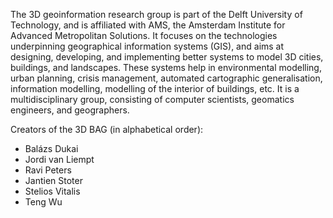 The 3D geoinformation research group is part of the Delft University of Technology, and is affiliated with AMS, the Amsterdam Institute for Advanced Metropolitan Solutions. It focuses on the technologies underpinning geographical information systems (GIS), and aims at designing, developing, and implementing better systems to model 3D cities, buildings, and landscapes. These systems help in environmental modelling, urban planning, crisis management, automated cartographic generalisation, information modelling, modelling of the interior of buildings, etc. It is a multidisciplinary group, consisting of computer scientists, geomatics engineers, and geographers.

Creators of the 3D BAG (in alphabetical order):

+ Balázs Dukai
+ Jordi van Liempt
+ Ravi Peters
+ Jantien Stoter
+ Stelios Vitalis
+ Teng Wu